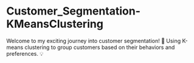 # Customer_Segmentation-KMeansClustering
Welcome to my exciting journey into customer segmentation! 🧐 Using K-means clustering to group customers based on their behaviors and preferences. 💡

